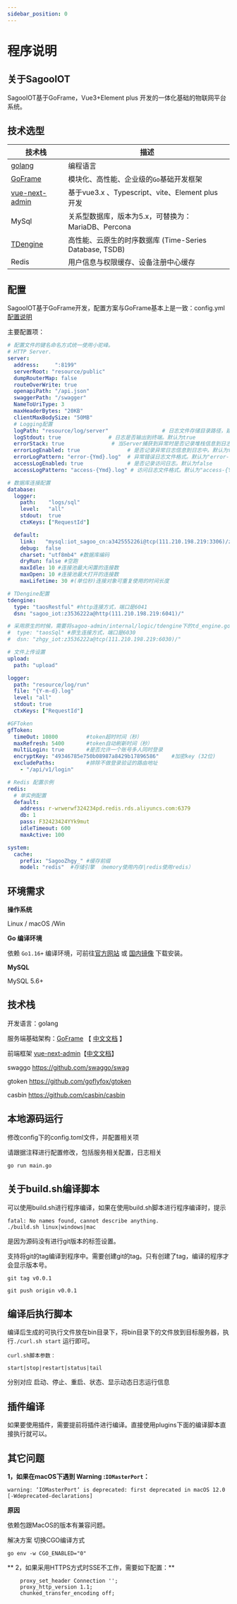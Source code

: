 ```yaml
---
sidebar_position: 0
---
```


# 程序说明

## 关于SagooIOT

SagooIOT基于GoFrame，Vue3+Element plus 开发的一体化基础的物联网平台系统。

## 技术选型

| 技术栈                                    | 描述                                         |
|----------------------------------------|--------------------------------------------|
| [golang](https://golang.google.cn/)                                 | 编程语言                                       |
| [GoFrame](https://goframe.org/display/gf20)                                | 模块化、高性能、企业级的`Go`基础开发框架                     |
| [vue-next-admin](https://lyt-top.gitee.io/vue-next-admin-doc-preview/)                     | 基于vue3.x 、Typescript、vite、Element plus 开发  |
| MySql                                  | 关系型数据库，版本为5.x，可替换为：MariaDB、Percona                |
| [TDengine](https://docs.taosdata.com/) | 高性能、云原生的时序数据库 (Time-Series Database, TSDB) |
| Redis                                  | 用户信息与权限缓存、设备注册中心缓存                         |

## 配置

SagooIOT基于GoFrame开发，配置方案与GoFrame基本上是一致：config.yml [配置说明](https://goframe.org/pages/viewpage.action?pageId=1114489)

主要配置项：

```yaml
# 配置文件的键名命名方式统一使用小驼峰。
# HTTP Server.
server:
  address:     ":8199"
  serverRoot: "resource/public"
  dumpRouterMap: false
  routeOverWrite: true
  openapiPath: "/api.json"
  swaggerPath: "/swagger"
  NameToUriType: 3
  maxHeaderBytes: "20KB"
  clientMaxBodySize: "50MB"
  # Logging配置
  logPath: "resource/log/server"                 # 日志文件存储目录路径，建议使用绝对路径。默认为空，表示关闭
  logStdout: true               # 日志是否输出到终端。默认为true
  errorStack: true               # 当Server捕获到异常时是否记录堆栈信息到日志中。默认为true
  errorLogEnabled: true               # 是否记录异常日志信息到日志中。默认为true
  errorLogPattern: "error-{Ymd}.log"  # 异常错误日志文件格式。默认为"error-{Ymd}.log"
  accessLogEnabled: true              # 是否记录访问日志。默认为false
  accessLogPattern: "access-{Ymd}.log" # 访问日志文件格式。默认为"access-{Ymd}.log"

# 数据库连接配置
database:
  logger:
    path:    "logs/sql"
    level:   "all"
    stdout:  true
    ctxKeys: ["RequestId"]

  default:
    link:   "mysql:iot_sagoo_cn:a342555226i@tcp(111.210.198.219:3306)/zhgy_sagoo_cn"
    debug:  false
    charset: "utf8mb4" #数据库编码
    dryRun: false #空跑
    maxIdle: 10 #连接池最大闲置的连接数
    maxOpen: 10 #连接池最大打开的连接数
    maxLifetime: 30 #(单位秒)连接对象可重复使用的时间长度

# TDengine配置
tdengine:
  type: "taosRestful" #http连接方式，端口是6041
  dsn: "sagoo_iot:z3536222a@http(111.210.198.219:6041)/"

# 采用原生的时候，需要将sagoo-admin/internal/logic/tdengine下的td_engine.go文件里import中的原生驱动打开
#  type: "taosSql" #原生连接方式，端口是6030
#  dsn: "zhgy_iot:z3536222a@tcp(111.210.198.219:6030)/"

# 文件上传设置
upload:
  path: "upload"

logger:
  path: "resource/log/run"
  file: "{Y-m-d}.log"
  level: "all"
  stdout: true
  ctxKeys: ["RequestId"]

#GFToken
gfToken:
  timeOut: 10800         #token超时时间（秒）
  maxRefresh: 5400       #token自动刷新时间（秒）
  multiLogin: true       #是否允许一个账号多人同时登录
  encryptKey: "49346785e750b08987a8429b17896586"    #加密key (32位)
  excludePaths:          #排除不做登录验证的路由地址
    - "/api/v1/login"

# Redis 配置示例
redis:
  # 单实例配置
  default:
    address: r-wrwerwf324234pd.redis.rds.aliyuncs.com:6379
    db: 1
    pass: F32423424YYk9mut
    idleTimeout: 600
    maxActive: 100

system:
  cache:
    prefix: "SagooZhgy_" #缓存前缀
    model: "redis"  #存储引擎 （memory使用内存|redis使用redis）

```


## 环境需求

**操作系统**

Linux / macOS /Win

**Go 编译环境**

依赖 `Go1.16+` 编译环境，可前往[官方网站](https://golang.org/dl/) 或 [国内镜像](https://golang.google.cn/dl/) 下载安装。

**MySQL**

MySQL 5.6+



## 技术栈

开发语言：golang

服务端基础架构：[GoFrame](https://github.com/gogf/gf) 【 [中文文档](https://goframe.org/index) 】

前端框架 [vue-next-admin](https://gitee.com/lyt-top/vue-next-admin)【[中文文档](https://lyt-top.gitee.io/vue-next-admin-doc-preview/)】

swaggo https://github.com/swaggo/swag

gtoken https://github.com/goflyfox/gtoken

casbin https://github.com/casbin/casbin

## 本地源码运行

修改config下的config.toml文件，并配置相关项

请跟据注释进行配置修改，包括服务相关配置，日志相关

`go run main.go`

## 关于build.sh编译脚本

可以使用build.sh进行程序编译，如果在使用build.sh脚本进行程序编译时，提示

```
fatal: No names found, cannot describe anything.
./build.sh linux|windows|mac

```
是因为源码没有进行git版本的标签设置。

支持将git的tag编译到程序中。需要创建git的tag。只有创建了tag，编译的程序才会显示版本号。

```
git tag v0.0.1

git push origin v0.0.1
```

## 编译后执行脚本

编译后生成的可执行文件放在bin目录下，将bin目录下的文件放到目标服务器，执行`./curl.sh start` 运行即可。

```
curl.sh脚本参数：

start|stop|restart|status|tail

```

分别对应 启动、停止、重启、状态、显示动态日志运行信息

## 插件编译

如果要使用插件，需要提前将插件进行编译。直接使用plugins下面的编译脚本直接执行就可以。


## 其它问题

**1，如果在macOS下遇到 Warning :`IOMasterPort`：**

```
warning: ‘IOMasterPort‘ is deprecated: first deprecated in macOS 12.0 [-Wdeprecated-declarations]
```
**原因**

依赖包跟MacOS的版本有兼容问题。

解决方案
切换CGO编译方式
```
go env -w CGO_ENABLED="0"
```

** 2，如果采用HTTPS方式时SSE不工作，需要如下配置：**

```Nginx
    proxy_set_header Connection '';
    proxy_http_version 1.1;
    chunked_transfer_encoding off; 
```
